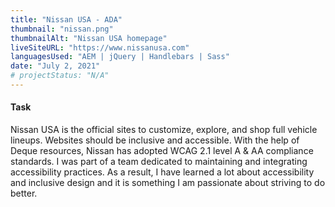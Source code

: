 ```yaml
---
title: "Nissan USA - ADA"
thumbnail: "nissan.png"
thumbnailAlt: "Nissan USA homepage"
liveSiteURL: "https://www.nissanusa.com"
languagesUsed: "AEM | jQuery | Handlebars | Sass"
date: "July 2, 2021"
# projectStatus: "N/A"
---
```


#### Task

Nissan USA is the official sites to customize, explore, and shop full vehicle lineups. 
Websites should be inclusive and accessible. With the help of Deque resources, Nissan has adopted WCAG 2.1 level A & AA compliance standards. I was part of a team dedicated to maintaining and integrating accessibility practices. As a result, I have learned a lot about accessibility and inclusive design and it is something I am passionate about striving to do better.
